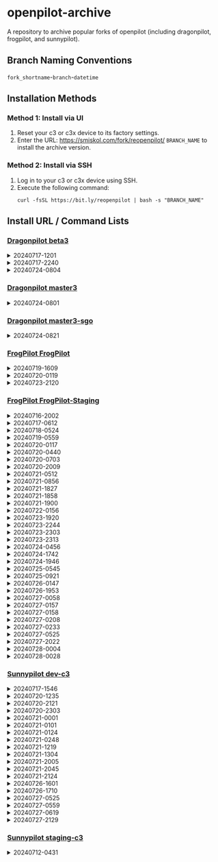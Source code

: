 # openpilot-archive
A repository to archive popular forks of openpilot (including dragonpilot, frogpilot, and sunnypilot).

## Branch Naming Conventions
`fork_shortname`-`branch`-`datetime`

## Installation Methods
### Method 1: Install via UI
1. Reset your c3 or c3x device to its factory settings.
2. Enter the URL: https://smiskol.com/fork/reopenpilot/ `BRANCH_NAME` to install the archive version.

### Method 2: Install via SSH
1. Log in to your c3 or c3x device using SSH.
2. Execute the following command:
   ```
   curl -fsSL https://bit.ly/reopenpilot | bash -s "BRANCH_NAME"
   ```

## Install URL / Command Lists

### [Dragonpilot beta3](https://github.com/reopenpilot/openpilot-archive/commits/dp-beta3-20240724-0804/)
<details><summary>20240717-1201</summary>

### dp-beta3-20240717-1201

```
https://smiskol.com/fork/reopenpilot/dp-beta3-20240717-1201
```
```
curl -fsSL https://bit.ly/reopenpilot | bash -s dp-beta3-20240717-1201
```

</details>


<details><summary>20240717-2240</summary>

### dp-beta3-20240717-2240

```
https://smiskol.com/fork/reopenpilot/dp-beta3-20240717-2240
```
```
curl -fsSL https://bit.ly/reopenpilot | bash -s dp-beta3-20240717-2240
```

</details>


<details><summary>20240724-0804</summary>

### dp-beta3-20240724-0804

```
https://smiskol.com/fork/reopenpilot/dp-beta3-20240724-0804
```
```
curl -fsSL https://bit.ly/reopenpilot | bash -s dp-beta3-20240724-0804
```

</details>




### [Dragonpilot master3](https://github.com/reopenpilot/openpilot-archive/commits/dp-master3-20240724-0801/)
<details><summary>20240724-0801</summary>

### dp-master3-20240724-0801

```
https://smiskol.com/fork/reopenpilot/dp-master3-20240724-0801
```
```
curl -fsSL https://bit.ly/reopenpilot | bash -s dp-master3-20240724-0801
```

</details>




### [Dragonpilot master3-sgo](https://github.com/reopenpilot/openpilot-archive/commits/dp-master3-sgo-20240724-0821/)
<details><summary>20240724-0821</summary>

### dp-master3-sgo-20240724-0821

```
https://smiskol.com/fork/reopenpilot/dp-master3-sgo-20240724-0821
```
```
curl -fsSL https://bit.ly/reopenpilot | bash -s dp-master3-sgo-20240724-0821
```

</details>




### [FrogPilot FrogPilot](https://github.com/reopenpilot/openpilot-archive/commits/fp-FrogPilot-20240723-2120/)
<details><summary>20240719-1609</summary>

### fp-FrogPilot-20240719-1609

```
https://smiskol.com/fork/reopenpilot/fp-FrogPilot-20240719-1609
```
```
curl -fsSL https://bit.ly/reopenpilot | bash -s fp-FrogPilot-20240719-1609
```

</details>


<details><summary>20240720-0119</summary>

### fp-FrogPilot-20240720-0119

```
https://smiskol.com/fork/reopenpilot/fp-FrogPilot-20240720-0119
```
```
curl -fsSL https://bit.ly/reopenpilot | bash -s fp-FrogPilot-20240720-0119
```

</details>


<details><summary>20240723-2120</summary>

### fp-FrogPilot-20240723-2120

```
https://smiskol.com/fork/reopenpilot/fp-FrogPilot-20240723-2120
```
```
curl -fsSL https://bit.ly/reopenpilot | bash -s fp-FrogPilot-20240723-2120
```

</details>




### [FrogPilot FrogPilot-Staging](https://github.com/reopenpilot/openpilot-archive/commits/fp-FrogPilot-Staging-20240728-0028/)
<details><summary>20240716-2002</summary>

### fp-FrogPilot-Staging-20240716-2002

```
https://smiskol.com/fork/reopenpilot/fp-FrogPilot-Staging-20240716-2002
```
```
curl -fsSL https://bit.ly/reopenpilot | bash -s fp-FrogPilot-Staging-20240716-2002
```

</details>


<details><summary>20240717-0612</summary>

### fp-FrogPilot-Staging-20240717-0612

```
https://smiskol.com/fork/reopenpilot/fp-FrogPilot-Staging-20240717-0612
```
```
curl -fsSL https://bit.ly/reopenpilot | bash -s fp-FrogPilot-Staging-20240717-0612
```

</details>


<details><summary>20240718-0524</summary>

### fp-FrogPilot-Staging-20240718-0524

```
https://smiskol.com/fork/reopenpilot/fp-FrogPilot-Staging-20240718-0524
```
```
curl -fsSL https://bit.ly/reopenpilot | bash -s fp-FrogPilot-Staging-20240718-0524
```

</details>


<details><summary>20240719-0559</summary>

### fp-FrogPilot-Staging-20240719-0559

```
https://smiskol.com/fork/reopenpilot/fp-FrogPilot-Staging-20240719-0559
```
```
curl -fsSL https://bit.ly/reopenpilot | bash -s fp-FrogPilot-Staging-20240719-0559
```

</details>


<details><summary>20240720-0117</summary>

### fp-FrogPilot-Staging-20240720-0117

```
https://smiskol.com/fork/reopenpilot/fp-FrogPilot-Staging-20240720-0117
```
```
curl -fsSL https://bit.ly/reopenpilot | bash -s fp-FrogPilot-Staging-20240720-0117
```

</details>


<details><summary>20240720-0440</summary>

### fp-FrogPilot-Staging-20240720-0440

```
https://smiskol.com/fork/reopenpilot/fp-FrogPilot-Staging-20240720-0440
```
```
curl -fsSL https://bit.ly/reopenpilot | bash -s fp-FrogPilot-Staging-20240720-0440
```

</details>


<details><summary>20240720-0703</summary>

### fp-FrogPilot-Staging-20240720-0703

```
https://smiskol.com/fork/reopenpilot/fp-FrogPilot-Staging-20240720-0703
```
```
curl -fsSL https://bit.ly/reopenpilot | bash -s fp-FrogPilot-Staging-20240720-0703
```

</details>


<details><summary>20240720-2009</summary>

### fp-FrogPilot-Staging-20240720-2009

```
https://smiskol.com/fork/reopenpilot/fp-FrogPilot-Staging-20240720-2009
```
```
curl -fsSL https://bit.ly/reopenpilot | bash -s fp-FrogPilot-Staging-20240720-2009
```

</details>


<details><summary>20240721-0512</summary>

### fp-FrogPilot-Staging-20240721-0512

```
https://smiskol.com/fork/reopenpilot/fp-FrogPilot-Staging-20240721-0512
```
```
curl -fsSL https://bit.ly/reopenpilot | bash -s fp-FrogPilot-Staging-20240721-0512
```

</details>


<details><summary>20240721-0856</summary>

### fp-FrogPilot-Staging-20240721-0856

```
https://smiskol.com/fork/reopenpilot/fp-FrogPilot-Staging-20240721-0856
```
```
curl -fsSL https://bit.ly/reopenpilot | bash -s fp-FrogPilot-Staging-20240721-0856
```

</details>


<details><summary>20240721-1827</summary>

### fp-FrogPilot-Staging-20240721-1827

```
https://smiskol.com/fork/reopenpilot/fp-FrogPilot-Staging-20240721-1827
```
```
curl -fsSL https://bit.ly/reopenpilot | bash -s fp-FrogPilot-Staging-20240721-1827
```

</details>


<details><summary>20240721-1858</summary>

### fp-FrogPilot-Staging-20240721-1858

```
https://smiskol.com/fork/reopenpilot/fp-FrogPilot-Staging-20240721-1858
```
```
curl -fsSL https://bit.ly/reopenpilot | bash -s fp-FrogPilot-Staging-20240721-1858
```

</details>


<details><summary>20240721-1900</summary>

### fp-FrogPilot-Staging-20240721-1900

```
https://smiskol.com/fork/reopenpilot/fp-FrogPilot-Staging-20240721-1900
```
```
curl -fsSL https://bit.ly/reopenpilot | bash -s fp-FrogPilot-Staging-20240721-1900
```

</details>


<details><summary>20240722-0156</summary>

### fp-FrogPilot-Staging-20240722-0156

```
https://smiskol.com/fork/reopenpilot/fp-FrogPilot-Staging-20240722-0156
```
```
curl -fsSL https://bit.ly/reopenpilot | bash -s fp-FrogPilot-Staging-20240722-0156
```

</details>


<details><summary>20240723-1920</summary>

### fp-FrogPilot-Staging-20240723-1920

```
https://smiskol.com/fork/reopenpilot/fp-FrogPilot-Staging-20240723-1920
```
```
curl -fsSL https://bit.ly/reopenpilot | bash -s fp-FrogPilot-Staging-20240723-1920
```

</details>


<details><summary>20240723-2244</summary>

### fp-FrogPilot-Staging-20240723-2244

```
https://smiskol.com/fork/reopenpilot/fp-FrogPilot-Staging-20240723-2244
```
```
curl -fsSL https://bit.ly/reopenpilot | bash -s fp-FrogPilot-Staging-20240723-2244
```

</details>


<details><summary>20240723-2303</summary>

### fp-FrogPilot-Staging-20240723-2303

```
https://smiskol.com/fork/reopenpilot/fp-FrogPilot-Staging-20240723-2303
```
```
curl -fsSL https://bit.ly/reopenpilot | bash -s fp-FrogPilot-Staging-20240723-2303
```

</details>


<details><summary>20240723-2313</summary>

### fp-FrogPilot-Staging-20240723-2313

```
https://smiskol.com/fork/reopenpilot/fp-FrogPilot-Staging-20240723-2313
```
```
curl -fsSL https://bit.ly/reopenpilot | bash -s fp-FrogPilot-Staging-20240723-2313
```

</details>


<details><summary>20240724-0456</summary>

### fp-FrogPilot-Staging-20240724-0456

```
https://smiskol.com/fork/reopenpilot/fp-FrogPilot-Staging-20240724-0456
```
```
curl -fsSL https://bit.ly/reopenpilot | bash -s fp-FrogPilot-Staging-20240724-0456
```

</details>


<details><summary>20240724-1742</summary>

### fp-FrogPilot-Staging-20240724-1742

```
https://smiskol.com/fork/reopenpilot/fp-FrogPilot-Staging-20240724-1742
```
```
curl -fsSL https://bit.ly/reopenpilot | bash -s fp-FrogPilot-Staging-20240724-1742
```

</details>


<details><summary>20240724-1946</summary>

### fp-FrogPilot-Staging-20240724-1946

```
https://smiskol.com/fork/reopenpilot/fp-FrogPilot-Staging-20240724-1946
```
```
curl -fsSL https://bit.ly/reopenpilot | bash -s fp-FrogPilot-Staging-20240724-1946
```

</details>


<details><summary>20240725-0545</summary>

### fp-FrogPilot-Staging-20240725-0545

```
https://smiskol.com/fork/reopenpilot/fp-FrogPilot-Staging-20240725-0545
```
```
curl -fsSL https://bit.ly/reopenpilot | bash -s fp-FrogPilot-Staging-20240725-0545
```

</details>


<details><summary>20240725-0921</summary>

### fp-FrogPilot-Staging-20240725-0921

```
https://smiskol.com/fork/reopenpilot/fp-FrogPilot-Staging-20240725-0921
```
```
curl -fsSL https://bit.ly/reopenpilot | bash -s fp-FrogPilot-Staging-20240725-0921
```

</details>


<details><summary>20240726-0147</summary>

### fp-FrogPilot-Staging-20240726-0147

```
https://smiskol.com/fork/reopenpilot/fp-FrogPilot-Staging-20240726-0147
```
```
curl -fsSL https://bit.ly/reopenpilot | bash -s fp-FrogPilot-Staging-20240726-0147
```

</details>


<details><summary>20240726-1953</summary>

### fp-FrogPilot-Staging-20240726-1953

```
https://smiskol.com/fork/reopenpilot/fp-FrogPilot-Staging-20240726-1953
```
```
curl -fsSL https://bit.ly/reopenpilot | bash -s fp-FrogPilot-Staging-20240726-1953
```

</details>


<details><summary>20240727-0058</summary>

### fp-FrogPilot-Staging-20240727-0058

```
https://smiskol.com/fork/reopenpilot/fp-FrogPilot-Staging-20240727-0058
```
```
curl -fsSL https://bit.ly/reopenpilot | bash -s fp-FrogPilot-Staging-20240727-0058
```

</details>


<details><summary>20240727-0157</summary>

### fp-FrogPilot-Staging-20240727-0157

```
https://smiskol.com/fork/reopenpilot/fp-FrogPilot-Staging-20240727-0157
```
```
curl -fsSL https://bit.ly/reopenpilot | bash -s fp-FrogPilot-Staging-20240727-0157
```

</details>


<details><summary>20240727-0158</summary>

### fp-FrogPilot-Staging-20240727-0158

```
https://smiskol.com/fork/reopenpilot/fp-FrogPilot-Staging-20240727-0158
```
```
curl -fsSL https://bit.ly/reopenpilot | bash -s fp-FrogPilot-Staging-20240727-0158
```

</details>


<details><summary>20240727-0208</summary>

### fp-FrogPilot-Staging-20240727-0208

```
https://smiskol.com/fork/reopenpilot/fp-FrogPilot-Staging-20240727-0208
```
```
curl -fsSL https://bit.ly/reopenpilot | bash -s fp-FrogPilot-Staging-20240727-0208
```

</details>


<details><summary>20240727-0233</summary>

### fp-FrogPilot-Staging-20240727-0233

```
https://smiskol.com/fork/reopenpilot/fp-FrogPilot-Staging-20240727-0233
```
```
curl -fsSL https://bit.ly/reopenpilot | bash -s fp-FrogPilot-Staging-20240727-0233
```

</details>


<details><summary>20240727-0525</summary>

### fp-FrogPilot-Staging-20240727-0525

```
https://smiskol.com/fork/reopenpilot/fp-FrogPilot-Staging-20240727-0525
```
```
curl -fsSL https://bit.ly/reopenpilot | bash -s fp-FrogPilot-Staging-20240727-0525
```

</details>


<details><summary>20240727-2022</summary>

### fp-FrogPilot-Staging-20240727-2022

```
https://smiskol.com/fork/reopenpilot/fp-FrogPilot-Staging-20240727-2022
```
```
curl -fsSL https://bit.ly/reopenpilot | bash -s fp-FrogPilot-Staging-20240727-2022
```

</details>


<details><summary>20240728-0004</summary>

### fp-FrogPilot-Staging-20240728-0004

```
https://smiskol.com/fork/reopenpilot/fp-FrogPilot-Staging-20240728-0004
```
```
curl -fsSL https://bit.ly/reopenpilot | bash -s fp-FrogPilot-Staging-20240728-0004
```

</details>


<details><summary>20240728-0028</summary>

### fp-FrogPilot-Staging-20240728-0028

```
https://smiskol.com/fork/reopenpilot/fp-FrogPilot-Staging-20240728-0028
```
```
curl -fsSL https://bit.ly/reopenpilot | bash -s fp-FrogPilot-Staging-20240728-0028
```

</details>




### [Sunnypilot dev-c3](https://github.com/reopenpilot/openpilot-archive/commits/sp-dev-c3-20240727-2129/)
<details><summary>20240717-1546</summary>

### sp-dev-c3-20240717-1546

```
https://smiskol.com/fork/reopenpilot/sp-dev-c3-20240717-1546
```
```
curl -fsSL https://bit.ly/reopenpilot | bash -s sp-dev-c3-20240717-1546
```

</details>


<details><summary>20240720-1235</summary>

### sp-dev-c3-20240720-1235

```
https://smiskol.com/fork/reopenpilot/sp-dev-c3-20240720-1235
```
```
curl -fsSL https://bit.ly/reopenpilot | bash -s sp-dev-c3-20240720-1235
```

</details>


<details><summary>20240720-2121</summary>

### sp-dev-c3-20240720-2121

```
https://smiskol.com/fork/reopenpilot/sp-dev-c3-20240720-2121
```
```
curl -fsSL https://bit.ly/reopenpilot | bash -s sp-dev-c3-20240720-2121
```

</details>


<details><summary>20240720-2303</summary>

### sp-dev-c3-20240720-2303

```
https://smiskol.com/fork/reopenpilot/sp-dev-c3-20240720-2303
```
```
curl -fsSL https://bit.ly/reopenpilot | bash -s sp-dev-c3-20240720-2303
```

</details>


<details><summary>20240721-0001</summary>

### sp-dev-c3-20240721-0001

```
https://smiskol.com/fork/reopenpilot/sp-dev-c3-20240721-0001
```
```
curl -fsSL https://bit.ly/reopenpilot | bash -s sp-dev-c3-20240721-0001
```

</details>


<details><summary>20240721-0101</summary>

### sp-dev-c3-20240721-0101

```
https://smiskol.com/fork/reopenpilot/sp-dev-c3-20240721-0101
```
```
curl -fsSL https://bit.ly/reopenpilot | bash -s sp-dev-c3-20240721-0101
```

</details>


<details><summary>20240721-0124</summary>

### sp-dev-c3-20240721-0124

```
https://smiskol.com/fork/reopenpilot/sp-dev-c3-20240721-0124
```
```
curl -fsSL https://bit.ly/reopenpilot | bash -s sp-dev-c3-20240721-0124
```

</details>


<details><summary>20240721-0248</summary>

### sp-dev-c3-20240721-0248

```
https://smiskol.com/fork/reopenpilot/sp-dev-c3-20240721-0248
```
```
curl -fsSL https://bit.ly/reopenpilot | bash -s sp-dev-c3-20240721-0248
```

</details>


<details><summary>20240721-1219</summary>

### sp-dev-c3-20240721-1219

```
https://smiskol.com/fork/reopenpilot/sp-dev-c3-20240721-1219
```
```
curl -fsSL https://bit.ly/reopenpilot | bash -s sp-dev-c3-20240721-1219
```

</details>


<details><summary>20240721-1304</summary>

### sp-dev-c3-20240721-1304

```
https://smiskol.com/fork/reopenpilot/sp-dev-c3-20240721-1304
```
```
curl -fsSL https://bit.ly/reopenpilot | bash -s sp-dev-c3-20240721-1304
```

</details>


<details><summary>20240721-2005</summary>

### sp-dev-c3-20240721-2005

```
https://smiskol.com/fork/reopenpilot/sp-dev-c3-20240721-2005
```
```
curl -fsSL https://bit.ly/reopenpilot | bash -s sp-dev-c3-20240721-2005
```

</details>


<details><summary>20240721-2045</summary>

### sp-dev-c3-20240721-2045

```
https://smiskol.com/fork/reopenpilot/sp-dev-c3-20240721-2045
```
```
curl -fsSL https://bit.ly/reopenpilot | bash -s sp-dev-c3-20240721-2045
```

</details>


<details><summary>20240721-2124</summary>

### sp-dev-c3-20240721-2124

```
https://smiskol.com/fork/reopenpilot/sp-dev-c3-20240721-2124
```
```
curl -fsSL https://bit.ly/reopenpilot | bash -s sp-dev-c3-20240721-2124
```

</details>


<details><summary>20240726-1601</summary>

### sp-dev-c3-20240726-1601

```
https://smiskol.com/fork/reopenpilot/sp-dev-c3-20240726-1601
```
```
curl -fsSL https://bit.ly/reopenpilot | bash -s sp-dev-c3-20240726-1601
```

</details>


<details><summary>20240726-1710</summary>

### sp-dev-c3-20240726-1710

```
https://smiskol.com/fork/reopenpilot/sp-dev-c3-20240726-1710
```
```
curl -fsSL https://bit.ly/reopenpilot | bash -s sp-dev-c3-20240726-1710
```

</details>


<details><summary>20240727-0525</summary>

### sp-dev-c3-20240727-0525

```
https://smiskol.com/fork/reopenpilot/sp-dev-c3-20240727-0525
```
```
curl -fsSL https://bit.ly/reopenpilot | bash -s sp-dev-c3-20240727-0525
```

</details>


<details><summary>20240727-0559</summary>

### sp-dev-c3-20240727-0559

```
https://smiskol.com/fork/reopenpilot/sp-dev-c3-20240727-0559
```
```
curl -fsSL https://bit.ly/reopenpilot | bash -s sp-dev-c3-20240727-0559
```

</details>


<details><summary>20240727-0619</summary>

### sp-dev-c3-20240727-0619

```
https://smiskol.com/fork/reopenpilot/sp-dev-c3-20240727-0619
```
```
curl -fsSL https://bit.ly/reopenpilot | bash -s sp-dev-c3-20240727-0619
```

</details>


<details><summary>20240727-2129</summary>

### sp-dev-c3-20240727-2129

```
https://smiskol.com/fork/reopenpilot/sp-dev-c3-20240727-2129
```
```
curl -fsSL https://bit.ly/reopenpilot | bash -s sp-dev-c3-20240727-2129
```

</details>



### [Sunnypilot staging-c3](https://github.com/reopenpilot/openpilot-archive/commits/sp-staging-c3-20240712-0431/)
<details><summary>20240712-0431</summary>

### sp-staging-c3-20240712-0431

```
https://smiskol.com/fork/reopenpilot/sp-staging-c3-20240712-0431
```
```
curl -fsSL https://bit.ly/reopenpilot | bash -s sp-staging-c3-20240712-0431
```

</details>
